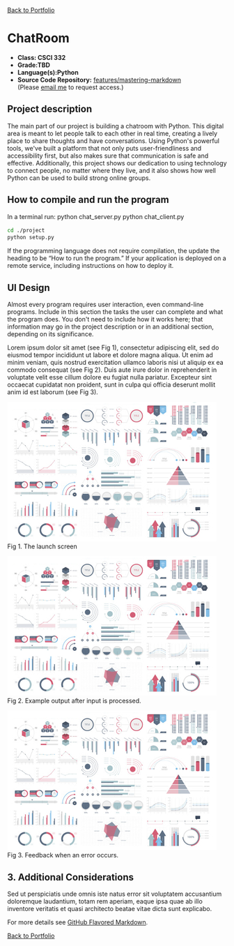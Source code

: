 [Back to Portfolio](./)

ChatRoom
===============

-   **Class: CSCI 332** 
-   **Grade:TBD** 
-   **Language(s):Python** 
-   **Source Code Repository:** [features/mastering-markdown](https://guides.github.com/features/mastering-markdown/)  
    (Please [email me](mailto:jlkeys@csustudent.net?subject=GitHub%20Access) to request access.)

## Project description

The main part of our project is building a chatroom with Python. This digital area is meant to let people talk to each other in real time, creating a lively place to share thoughts and have conversations. Using Python's powerful tools, we've built a platform that not only puts user-friendliness and accessibility first, but also makes sure that communication is safe and effective. Additionally, this project shows our dedication to using technology to connect people, no matter where they live, and it also shows how well Python can be used to build strong online groups.

## How to compile and run the program

In a terminal run:
python chat_server.py
python chat_client.py


```bash
cd ./project
python setup.py
```

If the programming language does not require compilation, the update the heading to be “How to run the program.” If your application is deployed on a remote service, including instructions on how to deploy it.

## UI Design

Almost every program requires user interaction, even command-line programs. Include in this section the tasks the user can complete and what the program does. You don't need to include how it works here; that information may go in the project description or in an additional section, depending on its significance.

Lorem ipsum dolor sit amet (see Fig 1), consectetur adipiscing elit, sed do eiusmod tempor incididunt ut labore et dolore magna aliqua. Ut enim ad minim veniam, quis nostrud exercitation ullamco laboris nisi ut aliquip ex ea commodo consequat (see Fig 2). Duis aute irure dolor in reprehenderit in voluptate velit esse cillum dolore eu fugiat nulla pariatur. Excepteur sint occaecat cupidatat non proident, sunt in culpa qui officia deserunt mollit anim id est laborum (see Fig 3).

![screenshot](images/dummy_thumbnail.jpg)  
Fig 1. The launch screen

![screenshot](images/dummy_thumbnail.jpg)  
Fig 2. Example output after input is processed.

![screenshot](images/dummy_thumbnail.jpg)  
Fig 3. Feedback when an error occurs.

## 3. Additional Considerations

Sed ut perspiciatis unde omnis iste natus error sit voluptatem accusantium doloremque laudantium, totam rem aperiam, eaque ipsa quae ab illo inventore veritatis et quasi architecto beatae vitae dicta sunt explicabo. 

For more details see [GitHub Flavored Markdown](https://guides.github.com/features/mastering-markdown/).

[Back to Portfolio](./)
